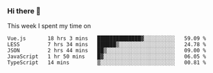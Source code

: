 ### Hi there 👋

<!--
**qiruohan/qiruohan** is a ✨ _special_ ✨ repository because its `README.md` (this file) appears on your GitHub profile.

Here are some ideas to get you started:

- 🔭 I’m currently working on ...
- 🌱 I’m currently learning ...
- 👯 I’m looking to collaborate on ...
- 🤔 I’m looking for help with ...
- 💬 Ask me about ...
- 📫 How to reach me: ...
- 😄 Pronouns: ...
- ⚡ Fun fact: ...
-->

This week I spent my time on 
<!--START_SECTION:waka-->
```text
Vue.js       18 hrs 3 mins   ██████████████▓░░░░░░░░░░   59.09 % 
LESS         7 hrs 34 mins   ██████▒░░░░░░░░░░░░░░░░░░   24.78 % 
JSON         2 hrs 44 mins   ██▒░░░░░░░░░░░░░░░░░░░░░░   09.00 % 
JavaScript   1 hr 50 mins    █▓░░░░░░░░░░░░░░░░░░░░░░░   06.05 % 
TypeScript   14 mins         ▒░░░░░░░░░░░░░░░░░░░░░░░░   00.81 % 
```
<!--END_SECTION:waka-->
